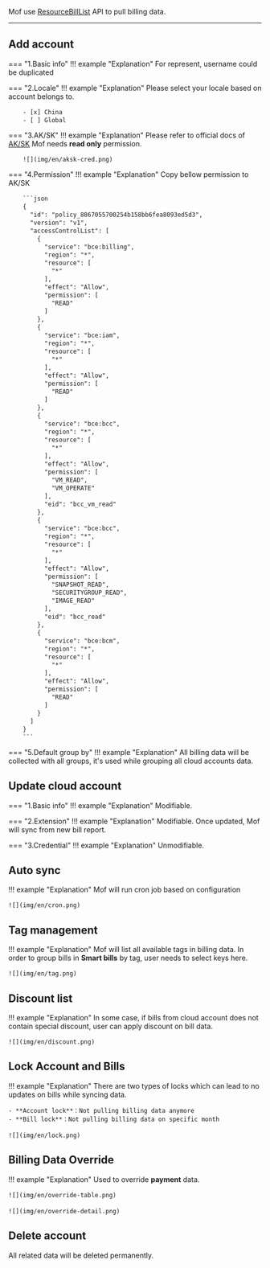 Mof use [ResourceBillList](https://cloud.baidu.com/doc/Finance/s/cjxedqyml) API to pull billing data.

---

## Add account
=== "1.Basic info"
    !!! example "Explanation"
        For represent, username could be duplicated

=== "2.Locale"
    !!! example "Explanation"
        Please select your locale based on account belongs to.

        - [x] China
        - [ ] Global

=== "3.AK/SK"
    !!! example "Explanation"
        Please refer to official docs of [AK/SK](https://cloud.baidu.com/doc/IAM/s/njwvyc2zd)
        Mof needs **read only** permission.

        ![](img/en/aksk-cred.png)

=== "4.Permission"
    !!! example "Explanation"
        Copy bellow permission to AK/SK

        ```json
        {
          "id": "policy_8867055700254b158bb6fea8093ed5d3",
          "version": "v1",
          "accessControlList": [
            {
              "service": "bce:billing",
              "region": "*",
              "resource": [
                "*"
              ],
              "effect": "Allow",
              "permission": [
                "READ"
              ]
            },
            {
              "service": "bce:iam",
              "region": "*",
              "resource": [
                "*"
              ],
              "effect": "Allow",
              "permission": [
                "READ"
              ]
            },
            {
              "service": "bce:bcc",
              "region": "*",
              "resource": [
                "*"
              ],
              "effect": "Allow",
              "permission": [
                "VM_READ",
                "VM_OPERATE"
              ],
              "eid": "bcc_vm_read"
            },
            {
              "service": "bce:bcc",
              "region": "*",
              "resource": [
                "*"
              ],
              "effect": "Allow",
              "permission": [
                "SNAPSHOT_READ",
                "SECURITYGROUP_READ",
                "IMAGE_READ"
              ],
              "eid": "bcc_read"
            },
            {
              "service": "bce:bcm",
              "region": "*",
              "resource": [
                "*"
              ],
              "effect": "Allow",
              "permission": [
                "READ"
              ]
            }
          ]
        }
        ```

=== "5.Default group by"
    !!! example "Explanation"
        All billing data will be collected with all groups, it's used while grouping all cloud accounts data.

## Update cloud account
=== "1.Basic info"
    !!! example "Explanation"
        Modifiable.

=== "2.Extension"
    !!! example "Explanation"
        Modifiable. Once updated, Mof will sync from new bill report.

=== "3.Credential"
    !!! example "Explanation"
        Unmodifiable.

## Auto sync
!!! example "Explanation"
    Mof will run cron job based on configuration

    ![](img/en/cron.png)

## Tag management
!!! example "Explanation"
    Mof will list all available tags in billing data. In order to group bills in **Smart bills** by tag, user needs to select keys here.

    ![](img/en/tag.png)

## Discount list
!!! example "Explanation"
    In some case, if bills from cloud account does not contain special discount, user can apply discount on bill data.

    ![](img/en/discount.png)

## Lock Account and Bills
!!! example "Explanation"
    There are two types of locks which can lead to no updates on bills while syncing data.

    - **Account lock**：Not pulling billing data anymore
    - **Bill lock**：Not pulling billing data on specific month

    ![](img/en/lock.png)

## Billing Data Override
!!! example "Explanation"
    Used to override **payment** data.

    ![](img/en/override-table.png)

    ![](img/en/override-detail.png)

## Delete account
All related data will be deleted permanently.
